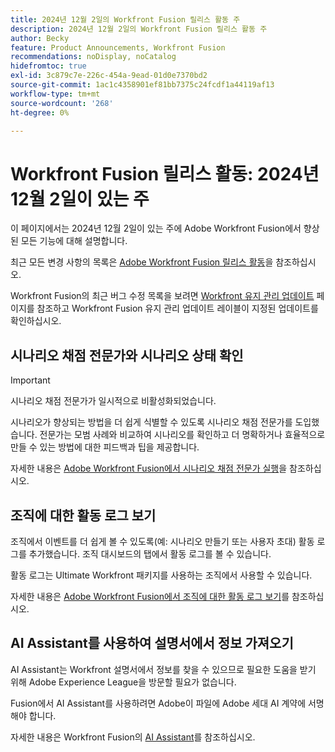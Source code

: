 ```yaml
---
title: 2024년 12월 2일의 Workfront Fusion 릴리스 활동 주
description: 2024년 12월 2일의 Workfront Fusion 릴리스 활동 주
author: Becky
feature: Product Announcements, Workfront Fusion
recommendations: noDisplay, noCatalog
hidefromtoc: true
exl-id: 3c879c7e-226c-454a-9ead-01d0e7370bd2
source-git-commit: 1ac1c4358901ef81bb7375c24fcdf1a44119af13
workflow-type: tm+mt
source-wordcount: '268'
ht-degree: 0%

---
```


# Workfront Fusion 릴리스 활동: 2024년 12월 2일이 있는 주

이 페이지에서는 2024년 12월 2일이 있는 주에 Adobe Workfront Fusion에서 향상된 모든 기능에 대해 설명합니다.

최근 모든 변경 사항의 목록은 [Adobe Workfront Fusion 릴리스 활동](/help/workfront-fusion/fusion-product-releases/fusion-release-activity.md)을 참조하십시오.

Workfront Fusion의 최근 버그 수정 목록을 보려면 [Workfront 유지 관리 업데이트](https://experienceleague.adobe.com/docs/workfront-known-issues/releases/current-updates.html?lang=ko) 페이지를 참조하고 Workfront Fusion 유지 관리 업데이트 레이블이 지정된 업데이트를 확인하십시오.

## 시나리오 채점 전문가와 시나리오 상태 확인

>[!IMPORTANT]
>
>시나리오 채점 전문가가 일시적으로 비활성화되었습니다.

시나리오가 향상되는 방법을 더 쉽게 식별할 수 있도록 시나리오 채점 전문가를 도입했습니다. 전문가는 모범 사례와 비교하여 시나리오를 확인하고 더 명확하거나 효율적으로 만들 수 있는 방법에 대한 피드백과 팁을 제공합니다.

자세한 내용은 [Adobe Workfront Fusion에서 시나리오 채점 전문가 실행](/help/workfront-fusion/manage-scenarios/run-scenario-scoring.md)을 참조하십시오.

## 조직에 대한 활동 로그 보기

조직에서 이벤트를 더 쉽게 볼 수 있도록(예: 시나리오 만들기 또는 사용자 초대) 활동 로그를 추가했습니다. 조직 대시보드의 탭에서 활동 로그를 볼 수 있습니다.

활동 로그는 Ultimate Workfront 패키지를 사용하는 조직에서 사용할 수 있습니다.

자세한 내용은 [Adobe Workfront Fusion에서 조직에 대한 활동 로그 보기](/help/workfront-fusion/set-up-and-manage-workfront-fusion/set-up-and-manage-orgs-and-teams/set-up-orgs-teams-and-users/view-activity-logs-for-an-org.md)를 참조하십시오.

## AI Assistant를 사용하여 설명서에서 정보 가져오기

AI Assistant는 Workfront 설명서에서 정보를 찾을 수 있으므로 필요한 도움을 받기 위해 Adobe Experience League을 방문할 필요가 없습니다.

Fusion에서 AI Assistant를 사용하려면 Adobe이 파일에 Adobe 세대 AI 계약에 서명해야 합니다.

자세한 내용은 Workfront Fusion의 [AI Assistant](/help/workfront-fusion/manage-scenarios/fusion-ai-assistant.md)를 참조하십시오.
